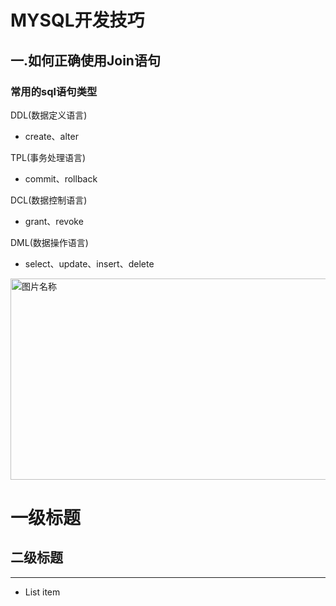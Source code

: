 
# MYSQL开发技巧  


## 一.如何正确使用Join语句


### 常用的sql语句类型

DDL(数据定义语言)

* create、alter
  
TPL(事务处理语言)

* commit、rollback

DCL(数据控制语言)

* grant、revoke

DML(数据操作语言)

* select、update、insert、delete


 <img src="https://img-blog.csdnimg.cn/20201221143134897.png?x-oss-process=image/watermark,type_ZmFuZ3poZW5naGVpdGk,shadow_10,text_aHR0cHM6Ly9ibG9nLmNzZG4ubmV0L3p4bF9MYW5nWWE=,size_16,color_FFFFFF,t_70#pic_center" width = "508" height = "322" alt="图片名称" align=center />




一级标题
==================

二级标题 
---------------

* * *

* List item

